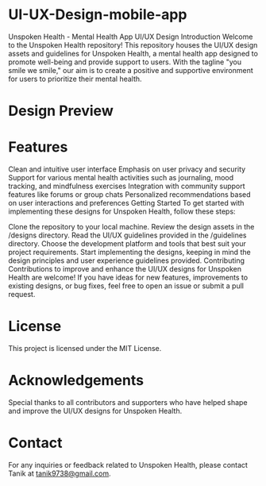 # UI-UX-Design-mobile-app
Unspoken Health - Mental Health App UI/UX Design
Introduction
Welcome to the Unspoken Health repository! This repository houses the UI/UX design assets and guidelines for Unspoken Health, a mental health app designed to promote well-being and provide support to users. With the tagline "you smile we smile," our aim is to create a positive and supportive environment for users to prioritize their mental health.

# Design Preview

# Features
Clean and intuitive user interface
Emphasis on user privacy and security
Support for various mental health activities such as journaling, mood tracking, and mindfulness exercises
Integration with community support features like forums or group chats
Personalized recommendations based on user interactions and preferences
Getting Started
To get started with implementing these designs for Unspoken Health, follow these steps:

Clone the repository to your local machine.
Review the design assets in the /designs directory.
Read the UI/UX guidelines provided in the /guidelines directory.
Choose the development platform and tools that best suit your project requirements.
Start implementing the designs, keeping in mind the design principles and user experience guidelines provided.
Contributing
Contributions to improve and enhance the UI/UX designs for Unspoken Health are welcome! If you have ideas for new features, improvements to existing designs, or bug fixes, feel free to open an issue or submit a pull request.

# License
This project is licensed under the MIT License.

# Acknowledgements
Special thanks to all contributors and supporters who have helped shape and improve the UI/UX designs for Unspoken Health.

# Contact
For any inquiries or feedback related to Unspoken Health, please contact Tanik at tanik9738@gmail.com.
